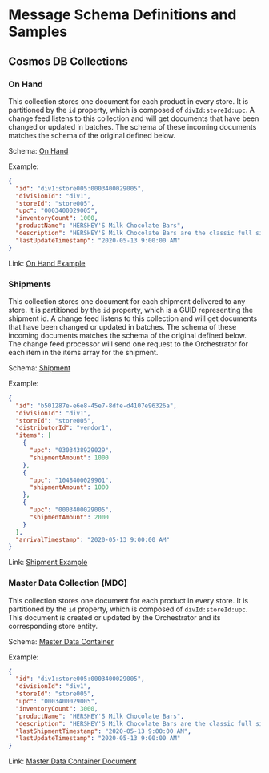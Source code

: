 # Message Schema Definitions and Samples

## Cosmos DB Collections

### On Hand

This collection stores one document for each product in every store. It is partitioned by the `id` property, which is composed of `divId:storeId:upc`. A change feed listens to this collection and will get documents that have been changed or updated in batches. The schema of these incoming documents matches the schema of the original defined below.

Schema: [On Hand](./json/schemas/input-onHand-schema.json)

Example:

```json
{
  "id": "div1:store005:0003400029005",
  "divisionId": "div1",
  "storeId": "store005",
  "upc": "0003400029005",
  "inventoryCount": 1000,
  "productName": "HERSHEY'S Milk Chocolate Bars",
  "description": "HERSHEY'S Milk Chocolate Bars are the classic full size chocolate candy bars you’ve always enjoyed!",
  "lastUpdateTimestamp": "2020-05-13 9:00:00 AM"
}
```

Link: [On Hand Example](./json/samples/input-onHand-sample.json)

### Shipments

This collection stores one document for each shipment delivered to any store. It is partitioned by the `id` property, which is a GUID representing the shipment id. A change feed listens to this collection and will get documents that have been changed or updated in batches. The schema of these incoming documents matches the schema of the original defined below. The change feed processor will send one request to the Orchestrator for each item in the items array for the shipment.

Schema: [Shipment](./json/schemas/input-shipment-schema.json)

Example:

```json
{
  "id": "b501287e-e6e8-45e7-8dfe-d4107e96326a",
  "divisionId": "div1",
  "storeId": "store005",
  "distributorId": "vendor1",
  "items": [
    {
      "upc": "0303438929029",
      "shipmentAmount": 1000
    },
    {
      "upc": "1048400029901",
      "shipmentAmount": 1000
    },
    {
      "upc": "0003400029005",
      "shipmentAmount": 2000
    }
  ],
  "arrivalTimestamp": "2020-05-13 9:00:00 AM"
}
```

Link: [Shipment Example](./json/samples/input-shipment-sample.json)

### Master Data Collection (MDC)

This collection stores one document for each product in every store. It is partitioned by the `id` property, which is composed of `divId:storeId:upc`. This document is created or updated by the Orchestrator and its corresponding store entity.

Schema: [Master Data Container](./json/schemas/output-mds-schema.json)

Example:

```json
{
  "id": "div1:store005:0003400029005",
  "divisionId": "div1",
  "storeId": "store005",
  "upc": "0003400029005",
  "inventoryCount": 3000,
  "productName": "HERSHEY'S Milk Chocolate Bars",
  "description": "HERSHEY'S Milk Chocolate Bars are the classic full size chocolate candy bars you’ve always enjoyed!",
  "lastShipmentTimestamp": "2020-05-13 9:00:00 AM",
  "lastUpdateTimestamp": "2020-05-13 9:00:00 AM"
}
```

Link: [Master Data Container Document](./json/samples/output-mds-sample.json)
